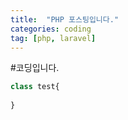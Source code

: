 ```yaml
---
title:  "PHP 포스팅입니다."
categories: coding
tag: [php, laravel]
---
```


#코딩입니다.
```php
class test{
    
}
```
